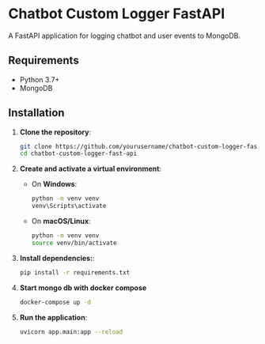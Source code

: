 # Chatbot Custom Logger FastAPI

A FastAPI application for logging chatbot and user events to MongoDB.

## Requirements

- Python 3.7+
- MongoDB

## Installation

1. **Clone the repository**:

   ```bash
   git clone https://github.com/yourusername/chatbot-custom-logger-fast-api.git
   cd chatbot-custom-logger-fast-api
2. **Create and activate a virtual environment**:

   - On **Windows**:
     ```bash
     python -m venv venv
     venv\Scripts\activate
     ```

   - On **macOS/Linux**:
     ```bash
     python -m venv venv
     source venv/bin/activate
     ```

3. **Install dependencies:**:
    ```bash
    pip install -r requirements.txt
4. **Start mongo db with docker compose**
    ```bash
    docker-compose up -d

5. **Run the application**:
     ```bash
    uvicorn app.main:app --reload

    